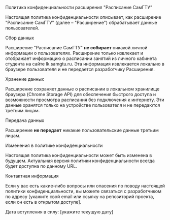 Политика конфиденциальности расширения "Расписание СамГТУ"

Настоящая политика конфиденциальности описывает, как расширение "Расписание СамГТУ" (далее – "Расширение") обрабатывает данные пользователей.

Сбор данных

Расширение "Расписание СамГТУ" **не собирает** никакой личной информации о пользователях.  Расширение только извлекает и отображает информацию о расписании занятий из личного кабинета студента на сайте lk.samgtu.ru.  Эта информация извлекается локально в браузере пользователя и не передается разработчику Расширения.

Хранение данных

Расширение сохраняет данные о расписании в локальном хранилище браузера (Chrome Storage API) для обеспечения быстрого доступа и возможности просмотра расписания без подключения к интернету.  Эти данные хранятся только на устройстве пользователя и не передаются третьим лицам.

Передача данных

Расширение **не передает** никакие пользовательские данные третьим лицам.

Изменения в политике конфиденциальности

Настоящая политика конфиденциальности может быть изменена в будущем.  Актуальная версия политики конфиденциальности всегда будет доступна по данному URL.

Контактная информация

Если у вас есть какие-либо вопросы или опасения по поводу настоящей политики конфиденциальности, вы можете связаться с разработчиком по адресу [укажите свой email или ссылку на репозиторий проекта, если он есть в открытом доступе].

Дата вступления в силу: [укажите текущую дату]
